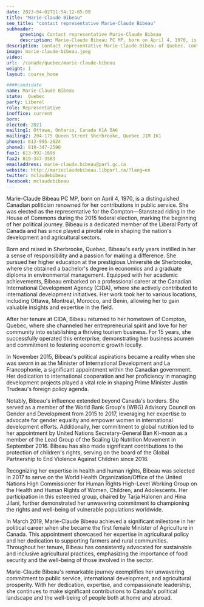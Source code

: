 ```yaml
---
date: 2023-04-02T11:54:12-05:00
title: "Marie-Claude Bibeau"
seo_title: "contact representative Marie-Claude Bibeau"
subheader:
     greeting: Contact representative Marie-Claude Bibeau
     description: Marie-Claude Bibeau PC MP, born on April 4, 1970, is a distinguished Canadian politician renowned for her contributions in public service.
description: Contact representative Marie-Claude Bibeau of Quebec. Contact information for Marie-Claude Bibeau includes email address, phone number, and mailing address.
image: marie-claude-bibeau.jpeg
video:
url:  /canada/quebec/marie-claude-bibeau
weight: 1
layout: course_home

####candidate
name: Marie-Claude Bibeau
state:	Quebec
party: Liberal
role: Representative
inoffice: current
born:
elected: 2021
mailing1: Ottawa, Ontario, Canada K1A 0A6
mailing2: 204-175 Queen Street Sherbrooke, Quebec J1M 1K1
phone1: 613-995-2024
phone2: 819-347-2598
fax1: 613-992-1696
fax2: 819-347-3583
emailaddress: marie-claude.bibeau@parl.gc.ca
website: http://marieclaudebibeau.libparl.ca/?lang=en
twitter: mclaudebibeau
facebook: mclaudebibeau
---
```


Marie-Claude Bibeau PC MP, born on April 4, 1970, is a distinguished Canadian politician renowned for her contributions in public service. She was elected as the representative for the Compton—Stanstead riding in the House of Commons during the 2015 federal election, marking the beginning of her political journey. Bibeau is a dedicated member of the Liberal Party of Canada and has since played a pivotal role in shaping the nation's development and agricultural sectors.

Born and raised in Sherbrooke, Quebec, Bibeau's early years instilled in her a sense of responsibility and a passion for making a difference. She pursued her higher education at the prestigious Université de Sherbrooke, where she obtained a bachelor's degree in economics and a graduate diploma in environmental management. Equipped with her academic achievements, Bibeau embarked on a professional career at the Canadian International Development Agency (CIDA), where she actively contributed to international development initiatives. Her work took her to various locations, including Ottawa, Montreal, Morocco, and Benin, allowing her to gain valuable insights and expertise in the field.

After her tenure at CIDA, Bibeau returned to her hometown of Compton, Quebec, where she channeled her entrepreneurial spirit and love for her community into establishing a thriving tourism business. For 15 years, she successfully operated this enterprise, demonstrating her business acumen and commitment to fostering economic growth locally.

In November 2015, Bibeau's political aspirations became a reality when she was sworn in as the Minister of International Development and La Francophonie, a significant appointment within the Canadian government. Her dedication to international cooperation and her proficiency in managing development projects played a vital role in shaping Prime Minister Justin Trudeau's foreign policy agenda.

Notably, Bibeau's influence extended beyond Canada's borders. She served as a member of the World Bank Group's (WBG) Advisory Council on Gender and Development from 2015 to 2017, leveraging her expertise to advocate for gender equality and empower women in international development efforts. Additionally, her commitment to global nutrition led to her appointment by United Nations Secretary-General Ban Ki-moon as a member of the Lead Group of the Scaling Up Nutrition Movement in September 2016. Bibeau has also made significant contributions to the protection of children's rights, serving on the board of the Global Partnership to End Violence Against Children since 2016.

Recognizing her expertise in health and human rights, Bibeau was selected in 2017 to serve on the World Health Organization/Office of the United Nations High Commissioner for Human Rights High-Level Working Group on the Health and Human Rights of Women, Children, and Adolescents. Her participation in this esteemed group, chaired by Tarja Halonen and Hina Jilani, further demonstrated her unwavering commitment to championing the rights and well-being of vulnerable populations worldwide.

In March 2019, Marie-Claude Bibeau achieved a significant milestone in her political career when she became the first female Minister of Agriculture in Canada. This appointment showcased her expertise in agricultural policy and her dedication to supporting farmers and rural communities. Throughout her tenure, Bibeau has consistently advocated for sustainable and inclusive agricultural practices, emphasizing the importance of food security and the well-being of those involved in the sector.

Marie-Claude Bibeau's remarkable journey exemplifies her unwavering commitment to public service, international development, and agricultural prosperity. With her dedication, expertise, and compassionate leadership, she continues to make significant contributions to Canada's political landscape and the well-being of people both at home and abroad.
